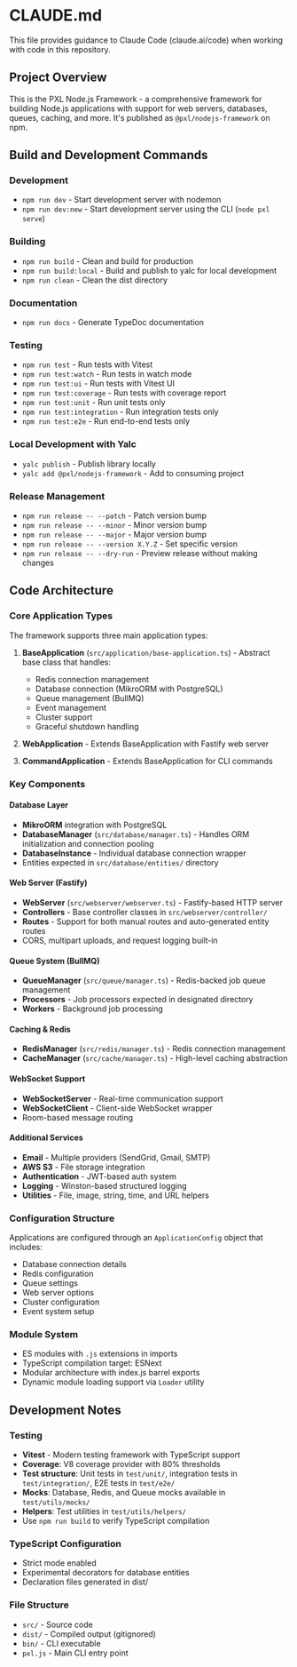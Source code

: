 # CLAUDE.md

This file provides guidance to Claude Code (claude.ai/code) when working with code in this repository.

## Project Overview

This is the PXL Node.js Framework - a comprehensive framework for building Node.js applications with support for web servers, databases, queues, caching, and more. It's published as `@pxl/nodejs-framework` on npm.

## Build and Development Commands

### Development

- `npm run dev` - Start development server with nodemon
- `npm run dev:new` - Start development server using the CLI (`node pxl serve`)

### Building

- `npm run build` - Clean and build for production
- `npm run build:local` - Build and publish to yalc for local development
- `npm run clean` - Clean the dist directory

### Documentation

- `npm run docs` - Generate TypeDoc documentation

### Testing

- `npm run test` - Run tests with Vitest
- `npm run test:watch` - Run tests in watch mode
- `npm run test:ui` - Run tests with Vitest UI
- `npm run test:coverage` - Run tests with coverage report
- `npm run test:unit` - Run unit tests only
- `npm run test:integration` - Run integration tests only
- `npm run test:e2e` - Run end-to-end tests only

### Local Development with Yalc

- `yalc publish` - Publish library locally
- `yalc add @pxl/nodejs-framework` - Add to consuming project

### Release Management

- `npm run release -- --patch` - Patch version bump
- `npm run release -- --minor` - Minor version bump
- `npm run release -- --major` - Major version bump
- `npm run release -- --version X.Y.Z` - Set specific version
- `npm run release -- --dry-run` - Preview release without making changes

## Code Architecture

### Core Application Types

The framework supports three main application types:

1. **BaseApplication** (`src/application/base-application.ts`) - Abstract base class that handles:
   - Redis connection management
   - Database connection (MikroORM with PostgreSQL)
   - Queue management (BullMQ)
   - Event management
   - Cluster support
   - Graceful shutdown handling

2. **WebApplication** - Extends BaseApplication with Fastify web server
3. **CommandApplication** - Extends BaseApplication for CLI commands

### Key Components

#### Database Layer

- **MikroORM** integration with PostgreSQL
- **DatabaseManager** (`src/database/manager.ts`) - Handles ORM initialization and connection pooling
- **DatabaseInstance** - Individual database connection wrapper
- Entities expected in `src/database/entities/` directory

#### Web Server (Fastify)

- **WebServer** (`src/webserver/webserver.ts`) - Fastify-based HTTP server
- **Controllers** - Base controller classes in `src/webserver/controller/`
- **Routes** - Support for both manual routes and auto-generated entity routes
- CORS, multipart uploads, and request logging built-in

#### Queue System (BullMQ)

- **QueueManager** (`src/queue/manager.ts`) - Redis-backed job queue management
- **Processors** - Job processors expected in designated directory
- **Workers** - Background job processing

#### Caching & Redis

- **RedisManager** (`src/redis/manager.ts`) - Redis connection management
- **CacheManager** (`src/cache/manager.ts`) - High-level caching abstraction

#### WebSocket Support

- **WebSocketServer** - Real-time communication support
- **WebSocketClient** - Client-side WebSocket wrapper
- Room-based message routing

#### Additional Services

- **Email** - Multiple providers (SendGrid, Gmail, SMTP)
- **AWS S3** - File storage integration
- **Authentication** - JWT-based auth system
- **Logging** - Winston-based structured logging
- **Utilities** - File, image, string, time, and URL helpers

### Configuration Structure

Applications are configured through an `ApplicationConfig` object that includes:

- Database connection details
- Redis configuration
- Queue settings
- Web server options
- Cluster configuration
- Event system setup

### Module System

- ES modules with `.js` extensions in imports
- TypeScript compilation target: ESNext
- Modular architecture with index.js barrel exports
- Dynamic module loading support via `Loader` utility

## Development Notes

### Testing

- **Vitest** - Modern testing framework with TypeScript support
- **Coverage**: V8 coverage provider with 80% thresholds
- **Test structure**: Unit tests in `test/unit/`, integration tests in `test/integration/`, E2E tests in `test/e2e/`
- **Mocks**: Database, Redis, and Queue mocks available in `test/utils/mocks/`
- **Helpers**: Test utilities in `test/utils/helpers/`
- Use `npm run build` to verify TypeScript compilation

### TypeScript Configuration

- Strict mode enabled
- Experimental decorators for database entities
- Declaration files generated in dist/

### File Structure

- `src/` - Source code
- `dist/` - Compiled output (gitignored)
- `bin/` - CLI executable
- `pxl.js` - Main CLI entry point
